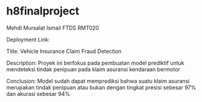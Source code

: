 # h8finalproject
Mehdi Mursalat Ismail FTDS RMT020

Deployment Link:


Title:
Vehicle Insurance Claim Fraud Detection

Description:
Proyek ini berfokus pada pembuatan model prediktif untuk mendeteksi tindak penipuan pada klaim asuransi kendaraan bermotor

Conclusion:
Model sudah dapat memprediksi bahwa suatu klaim asuransi merupakan tindak penipuan atau bukan dengan tingkat presisi sebesar 97% dan akurasi sebesar 94%
